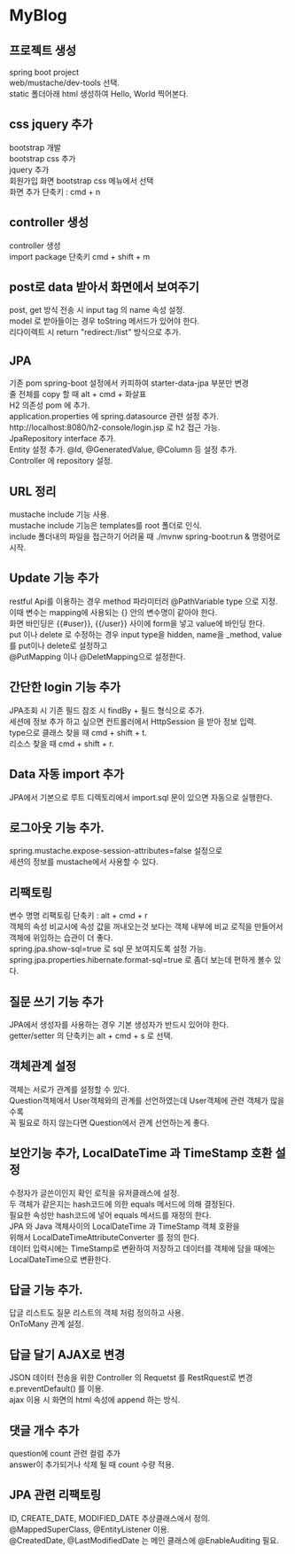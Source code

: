 # MyBlog

## 프로젝트 생성
spring boot project  
web/mustache/dev-tools 선택.  
static 폴더아래 html 생성하여 Hello, World 찍어본다.  

## css jquery 추가  
bootstrap 개발  
bootstrap css 추가  
jquery 추가  
회원가입 화면 bootstrap css 메뉴에서 선택  
화면 추가 단축키 : cmd + n  

## controller 생성 
controller 생성  
import package 단축키 cmd + shift + m  


## post로 data 받아서 화면에서 보여주기 
post, get 방식 전송 시 input tag 의 name 속성 설정.  
model 로 받아들이는 경우 toString 메서드가 있어야 한다.  
리다이렉트 시 return "redirect:/list" 방식으로 추가.  


## JPA  
기존 pom spring-boot 설정에서 카피하여 starter-data-jpa 부분만 변경  
줄 전체를 copy 할 때 alt + cmd + 화살표  
H2 의존성 pom 에 추가.  
application.properties 에 spring.datasource 관련 설정 추가.  
http://localhost:8080/h2-console/login.jsp 로 h2 접근 가능.  
JpaRepository interface 추가.  
Entity 설정 추가. @Id, @GeneratedValue, @Column 등 설정 추가.  
Controller 에 repository 설정. 

## URL 정리 
mustache include 기능 사용.  
mustache include 기능은 templates를 root 폴더로 인식.  
include 폴더내의 파일을 접근하기 어려울 때 ./mvnw spring-boot:run & 명령어로 시작.  

## Update 기능 추가
restful Api를 이용하는 경우 method 파라미터러 @PathVariable type 으로 지정.  
이때 변수는 mapping에 사용되는 {} 안의 변수명이 같아야 한다.  
화면 바인딩은 {{#user}}, {{/user}} 사이에 form을 넣고 value에 바인딩 한다.   
put 이나 delete 로 수정하는 경우 input type을 hidden, name을 _method, value를 put이나 delete로 설정하고  
@PutMapping 이나 @DeletMapping으로 설정한다.  

## 간단한 login 기능 추가
JPA조회 시 기존 필드 참조 시 findBy + 필드 형식으로 추가.  
세션에 정보 추가 하고 싶으면 컨트롤러에서 HttpSession 을 받아 정보 입력.  
type으로 클래스 찾을 때 cmd + shift + t.  
리소스 찾을 때 cmd + shift + r.  


## Data 자동 import 추가
JPA에서 기본으로 루트 디렉토리에서 import.sql 문이 있으면 자동으로 실행한다.


## 로그아웃 기능 추가.
spring.mustache.expose-session-attributes=false 설정으로  
세션의 정보를 mustache에서 사용할 수 있다.  

## 리팩토링 
변수 명명 리팩토링 단축키 : alt + cmd + r  
객체의 속성 비교시에 속성 값을 꺼내오는것 보다는 객체 내부에 비교 로직을 만들어서  
객체에 위임하는 습관이 더 좋다.  
spring.jpa.show-sql=true 로 sql 문 보여지도록 설정 가능.  
spring.jpa.properties.hibernate.format-sql=true 로 좀더 보는데 편하게 볼수 있다.  

## 질문 쓰기 기능 추가
JPA에서 생성자를 사용하는 경우 기본 생성자가 반드시 있어야 한다.  
getter/setter 의 단축키는 alt + cmd + s 로 선택.  

## 객체관계 설정
객체는 서로가 관계를 설정할 수 있다.  
Question객체에서 User객체와의 관계를 선언하였는데 User객체에 관련 객체가 많을 수록  
꼭 필요로 하지 않는다면 Question에서 관계 선언하는게 좋다.  

## 보안기능 추가, LocalDateTime 과 TimeStamp 호환 설정
수정자가 글쓴이인지 확인 로직을 유저클래스에 설정.  
두 객체가 같은지는 hash코드에 의한 equals 메서드에 의해 결정된다.  
필요한 속성만 hash코드에 넣어 equals 메서드를 재정의 한다.  
JPA 와 Java 객체사이의 LocalDateTime 과 TimeStamp 객체 호환을  
위해서 LocalDateTimeAttributeConverter 를 정의 한다.  
데이터 입력시에는 TimeStamp로 변환하여 저장하고 데이터를 객체에 담을 때에는  
LocalDateTime으로 변환한다.  

## 답글 기능 추가.
답글 리스트도 질문 리스트의 객체 처럼 정의하고 사용.  
OnToMany 관계 설정.  

## 답글 달기 AJAX로 변경 
JSON 데이터 전송을 위한 Controller 의 Requetst 를 RestRquest로 변경  
e.preventDefault() 를 이용.  
ajax 이용 시 화면의 html 속성에 append 하는 방식.  

## 댓글 개수 추가
question에 count 관련 컬럼 추가  
answer이 추가되거나 삭제 될 때 count 수량 적용.  

## JPA 관련 리팩토링
ID, CREATE_DATE, MODIFIED_DATE 추상클래스에서 정의.  
@MappedSuperClass, @EntityListener 이용.  
@CreatedDate, @LastModifiedDate 는 메인 클래스에 @EnableAuditing 필요.  

